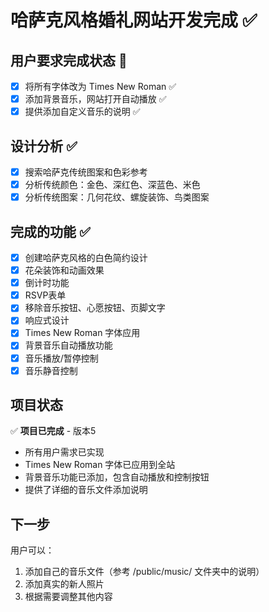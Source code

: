 # 哈萨克风格婚礼网站开发完成 ✅

## 用户要求完成状态 🎵
- [x] 将所有字体改为 Times New Roman ✅
- [x] 添加背景音乐，网站打开自动播放 ✅
- [x] 提供添加自定义音乐的说明 ✅

## 设计分析 ✅
- [x] 搜索哈萨克传统图案和色彩参考
- [x] 分析传统颜色：金色、深红色、深蓝色、米色
- [x] 分析传统图案：几何花纹、螺旋装饰、鸟类图案

## 完成的功能 ✅
- [x] 创建哈萨克风格的白色简约设计
- [x] 花朵装饰和动画效果
- [x] 倒计时功能
- [x] RSVP表单
- [x] 移除音乐按钮、心愿按钮、页脚文字
- [x] 响应式设计
- [x] Times New Roman 字体应用
- [x] 背景音乐自动播放功能
- [x] 音乐播放/暂停控制
- [x] 音乐静音控制

## 项目状态
✅ **项目已完成** - 版本5
- 所有用户需求已实现
- Times New Roman 字体已应用到全站
- 背景音乐功能已添加，包含自动播放和控制按钮
- 提供了详细的音乐文件添加说明

## 下一步
用户可以：
1. 添加自己的音乐文件（参考 /public/music/ 文件夹中的说明）
2. 添加真实的新人照片
3. 根据需要调整其他内容
